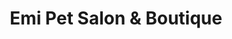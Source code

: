 ---
title: "Emi Pet Salon & Boutique"
url: /columbus/emi-pet-salon-und-boutique/
shop: Tiersalon
---